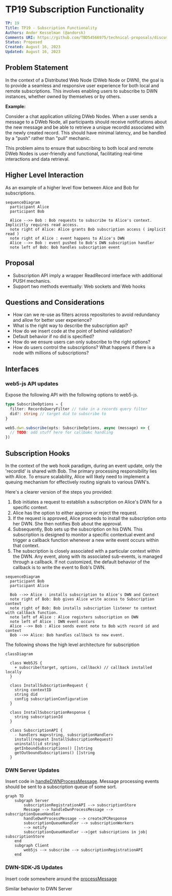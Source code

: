 # TP19 Subscription Functionality

```yaml
TP: 19
Title: TP19 - Subscription Functionality
Authors: Andor Kesselman (@andorsk)
Comments URI: https://github.com/TBD54566975/technical-proposals/discussions/6
Status: Proposed
Created: August 16, 2023
Updated: August 16, 2023
```

## Problem Statement

In the context of a Distributed Web Node (DWeb Node or DWN), the goal is to
provide a seamless and responsive user experience for both local and remote
subscriptions. This involves enabling users to subscribe to DWN instances,
whether owned by themselves or by others.

**Example:**

Consider a chat application utilizing DWeb Nodes. When a user sends a message to
a DWeb Node, all participants should receive notifications about the new message
and be able to retrieve a unique recordId associated with the newly created
record. This should have minimal latency, and be handled by a "push" rather than
"pull" mechanic. 

This problem aims to ensure that subscribing to both local and remote DWeb Nodes
is user-friendly and functional, facilitating real-time interactions and data
retrieval.


## Higher Level Interaction

As an example of a higher level flow between Alice and Bob for subscriptions.

``` mermaid
sequenceDiagram
  participant Alice
  participant Bob
  
  Alice -->> Bob : Bob requests to subscribe to Alice's context. Implicitly requires read access.
  note right of Alice: Alice grants Bob subscription access ( implicit read )
  note right of Alice : event happens to Alice's DWN
  Alice -->> Bob : event pushed to Bob's DWN subscription handler
  note left of Bob: Bob handles subscription event
```

## Proposal

* Subscription API imply a wrapper ReadRecord interface with additional PUSH mechanics.
* Support two methods eventually: Web sockets and Web hooks

## Questions and Considerations

* How can we re-use as filters across repositories to avoid redundancy and allow
  for better user experience?
* What is the right way to describe the subscription api?
* How do we insert code at the point of behind validation?
* Default behavior if no did is specified? 
* How do we ensure users can only subscribe to the right options?
* How do users control the subscriptions? What happens if there is a node with
  millions of subscriptions?

## Interfaces

### web5-js API updates

Expose the following API with the following options to web5-js.

```typescript
type SubscribeOptions = {
  filter: RecordsQueryFilter // take in a records query filter
  did?: string // target did to subscribe to
}

web5.dwn.subscribe(opts: SubscribeOptions, async (message) => {
  // TODO: add stuff here for callbakc handling
})
```

## Subscription Hooks

In the context of the web hook paradigm, during an event update, only the
'recordId' is shared with Bob. The primary processing responsibility lies with
Alice. To ensure scalability, Alice will likely need to implement a queuing
mechanism for effectively routing signals to various DWN's.

Here's a clearer version of the steps you provided:

1. Bob initiates a request to establish a subscription on Alice's DWN for a specific context.
2. Alice has the option to either approve or reject the request.
3. If the request is approved, Alice proceeds to install the subscription onto
   her DWN. She then notifies Bob about the approval.
4. Subsequently, Bob sets up the subscription on his DWN. This subscription is
   designed to monitor a specific contextual event and trigger a callback
   function whenever a new write event occurs within that context.
5. The subscription is closely associated with a particular context within the
DWN. Any event, along with its associated sub-events, is managed through a
callback. If not customized, the default behavior of the callback is to write
the event to Bob's DWN.

``` mermaid
sequenceDiagram
  participant Bob
  participant Alice
  
  Bob -->> Alice : installs subscription to Alice's DWN and Context
  note right of Bob: Bob gives Alice write access to Subscription context
  note right of Bob: Bob installs subscription listener to context with callback function.
  note left of Alice : Alice registers subscription on DWN
  note left of Alice : DWN event occurs
  Alice -->> Bob : Alice sends event note to Bob with record id and context
  Bob -->> Alice: Bob handles callback to new event.
```

The following shows the high level architecture for subscription

```mermaid
classDiagram

  class Web5JS {
    + subscribe(target, options, callback) // callback installed locally
  }
  
  class InstallSubscriptionRequest {
    string contextID
    string did
    config subscriptionConfiguration 
  }
  
  class InstallSubscriptionResponse {
    string subscriptionId
  }

  class SubscriptionAPI {
    - handlers map<string, subscriptionHandler> 
    install(request InstallSubscriptionRequest)
    uninstall(id string)
    getInboundSubscriptions() []string
    getOutboundSubscriptions() []string
  }
```

### DWN Server Updates

Insert code in
[handleDWNProcessMessage](https://github.com/TBD54566975/dwn-server/blob/main/src/json-rpc-handlers/dwn/process-message.ts#L9).
Message processing events should be sent to a subscription queue of some sort. 

```mermaid
graph TD
    subgraph Server
        subscriptionRegistrationAPI --> subscriptionStore
        Message --> handleDwnProcessMessage --> subscriptionQueueHandler 
        handleDwnProcessMessage --> createJPCResponse
        subscriptionQueueHandler --> subscriptionWorkers
        --> notify
        subscriptionQueueHandler -->|get subscriptions in job| subscriptionStore
    end
    subgraph Client
        web5js --> subscribe --> subscriptionRegistrationAPI 
    end
```

### DWN-SDK-JS Updates


Insert code somewhere around the [processMessage](https://github.com/TBD54566975/dwn-sdk-js/blob/main/src/dwn.ts#L93C19-L93C19)

Similar behavior to DWN Server

